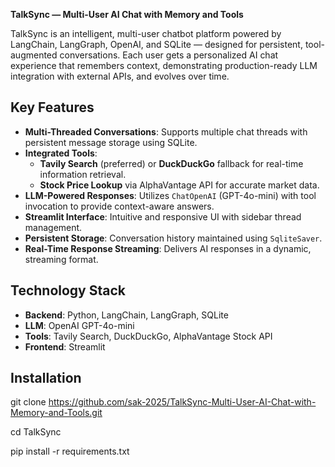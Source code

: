 **TalkSync — Multi-User AI Chat with Memory and Tools**

TalkSync is an intelligent, multi-user chatbot platform powered by LangChain, LangGraph, OpenAI, and SQLite — designed for persistent, tool-augmented conversations.
Each user gets a personalized AI chat experience that remembers context, demonstrating production-ready LLM integration with external APIs, and evolves over time.

## Key Features
- **Multi-Threaded Conversations**: Supports multiple chat threads with persistent message storage using SQLite.
- **Integrated Tools**:
  - **Tavily Search** (preferred) or **DuckDuckGo** fallback for real-time information retrieval.
  - **Stock Price Lookup** via AlphaVantage API for accurate market data.
- **LLM-Powered Responses**: Utilizes `ChatOpenAI` (GPT-4o-mini) with tool invocation to provide context-aware answers.
- **Streamlit Interface**: Intuitive and responsive UI with sidebar thread management.
- **Persistent Storage**: Conversation history maintained using `SqliteSaver`.
- **Real-Time Response Streaming**: Delivers AI responses in a dynamic, streaming format.

## Technology Stack
- **Backend**: Python, LangChain, LangGraph, SQLite
- **LLM**: OpenAI GPT-4o-mini
- **Tools**: Tavily Search, DuckDuckGo, AlphaVantage Stock API
- **Frontend**: Streamlit

## Installation
git clone https://github.com/sak-2025/TalkSync-Multi-User-AI-Chat-with-Memory-and-Tools.git

cd TalkSync

pip install -r requirements.txt
